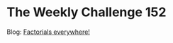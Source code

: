 # The Weekly Challenge 152

Blog: [Factorials everywhere!](https://dev.to/simongreennet/factorials-everywhere-5gga)
